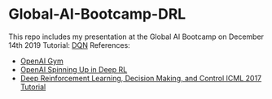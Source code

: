# Global-AI-Bootcamp-DRL
This repo includes my presentation at the Global AI Bootcamp on December 14th 2019
Tutorial:
[DQN](https://colab.research.google.com/drive/1hbUOMbl0aXt6sZa7wIZbMJD1J3lVsoiO)
References:
- [OpenAI Gym](http://gym.openai.com/)
- [OpenAI Spinning Up in Deep RL](https://spinningup.openai.com/en/latest/user/introduction.html)
- [Deep Reinforcement Learning, Decision Making, and Control ICML 2017 Tutorial](https://sites.google.com/view/icml17deeprl)


